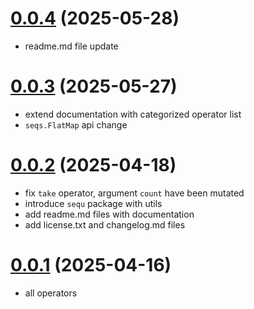 <a name="0.0.4"></a>

# [0.0.4](https://github.com/marcinnajder/gopowerseq/releases/tag/v0.0.4) (2025-05-28)

- readme.md file update

<a name="0.0.3"></a>

# [0.0.3](https://github.com/marcinnajder/gopowerseq/releases/tag/v0.0.3) (2025-05-27)

- extend documentation with categorized operator list
- `seqs.FlatMap` api change

<a name="0.0.2"></a>

# [0.0.2](https://github.com/marcinnajder/gopowerseq/releases/tag/v0.0.2) (2025-04-18)

- fix `take` operator, argument `count` have been mutated
- introduce `sequ` package with utils
- add readme.md files with documentation
- add license.txt and changelog.md files

<a name="0.0.1"></a>

# [0.0.1](https://github.com/marcinnajder/gopowerseq/releases/tag/v0.0.1) (2025-04-16)

- all operators
